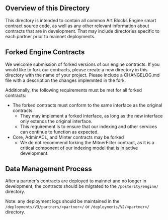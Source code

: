 ## Overview of this Directory

This directory is intended to contain all common Art Blocks Engine smart contract source code, as well as any other relevant information about contracts that are in development. That may include directories specific to each partner prior to mainnet deployments.

## Forked Engine Contracts

We welcome submission of forked versions of our engine contracts. If you would like to fork our contracts, please create a new directory in this directory with the name of your project. Please include a CHANGELOG.md file with a description the changes implemnted in the fork.

Additionally, the following requirements must be met for all forked contracts:

- The forked contracts must conform to the same interface as the original contracts.
  - They may implement a forked interface, as long as the new interface only extends the original interface.
  - This requirement is to ensure that our indexing and other services can continue to function as expected.
- Core, AdminACL, and Minter contracts may be forked
  - We do not recommend forking the MitnerFilter contract, as it is a critical component of our indexing model that is in active development.

## Data Management Process

After a partner's contracts are deployed to mainnet and no longer in development, the contracts should be migrated to the `/posterity/engine/` directory.

Note: any deployment logs should be maintained in the `/deployments/V3/partners/<partner>/` or `/deployments/V2/<partner>/` directory.
